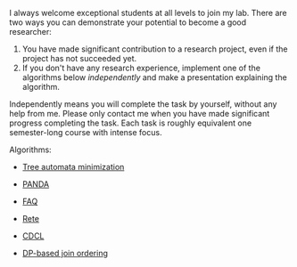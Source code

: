 I always welcome exceptional students at all levels to join my lab.
There are two ways you can demonstrate your potential to become a good researcher: 

1. You have made significant contribution to a research project, even if the project has not succeeded yet. 
2. If you don't have any research experience, implement one of the algorithms below *independently*
and make a presentation explaining the algorithm.

Independently means you will complete the task by yourself, without any help from me.
Please only contact me when you have made significant progress completing the task.
Each task is roughly equivalent one semester-long course with intense focus.

Algorithms:

* [Tree automata minimization](https://www.ims.uni-stuttgart.de/documents/team/maletti/pub/hogmalmay07a.pdf)

* [PANDA](https://arxiv.org/abs/2402.02001)

* [FAQ](https://arxiv.org/abs/1504.04044)

* [Rete](https://news.ycombinator.com/item?id=40480242)

* [CDCL](https://en.wikipedia.org/wiki/Conflict-driven_clause_learning)

* [DP-based join ordering](https://www.researchgate.net/profile/Thomas_Neumann2/publication/47861835_Analysis_of_Two_Existing_and_One_New_Dynamic_Programming_Algorithm_for_the_Generation_of_Optimal_Bushy_Join_Trees_without_Cross_Products/links/0912f506d90ad19031000000.pdf)
